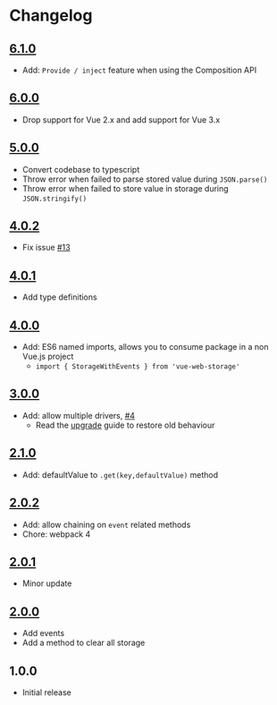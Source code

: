 # Changelog

## [6.1.0](https://github.com/ankurk91/vue-web-storage/compare/6.0.0...6.1.0)
* Add: `Provide / inject` feature when using the Composition API

## [6.0.0](https://github.com/ankurk91/vue-web-storage/compare/5.0.0...6.0.0)
* Drop support for Vue 2.x and add support for Vue 3.x

## [5.0.0](https://github.com/ankurk91/vue-web-storage/compare/4.0.2...5.0.0)
* Convert codebase to typescript
* Throw error when failed to parse stored value during `JSON.parse()`
* Throw error when failed to store value in storage during `JSON.stringify()`

## [4.0.2](https://github.com/ankurk91/vue-web-storage/compare/4.0.1...4.0.2)
* Fix issue [#13](https://github.com/ankurk91/vue-web-storage/issues/13)

## [4.0.1](https://github.com/ankurk91/vue-web-storage/compare/4.0.0...4.0.1)
* Add type definitions 

## [4.0.0](https://github.com/ankurk91/vue-web-storage/compare/3.0.0...4.0.0) 
* Add: ES6 named imports, allows you to consume package in a non Vue.js project
    - `import { StorageWithEvents } from 'vue-web-storage'`
    
## [3.0.0](https://github.com/ankurk91/vue-web-storage/compare/2.1.0...3.0.0) 
* Add: allow multiple drivers, [#4](https://github.com/ankurk91/vue-web-storage/issues/4)
    - Read the [upgrade](UPGRADING.md) guide to restore old behaviour
    
## [2.1.0](https://github.com/ankurk91/vue-web-storage/compare/2.0.2...2.1.0) 
* Add: defaultValue to `.get(key,defaultValue)` method

## [2.0.2](https://github.com/ankurk91/vue-web-storage/compare/2.0.1...2.0.2) 
* Add: allow chaining on `event` related methods
* Chore: webpack 4

## [2.0.1](https://github.com/ankurk91/vue-web-storage/compare/2.0.0...2.0.1) 
* Minor update 

## [2.0.0](https://github.com/ankurk91/vue-web-storage/compare/1.0.0...2.0.0) 
* Add events
* Add a method to clear all storage

## 1.0.0
* Initial release
